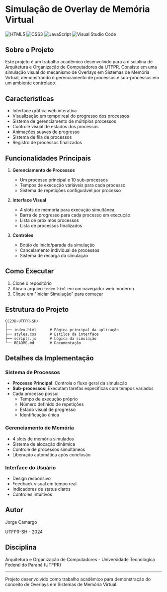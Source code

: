 # Simulação de Overlay de Memória Virtual

<div style="display: inline-block">
    <img align="center" alt="HTML5" src="https://img.shields.io/badge/HTML5-E34F26?style=for-the-badge&logo=html5&logoColor=white">
    <img align="center" alt="CSS3" src="https://img.shields.io/badge/CSS3-1572B6?style=for-the-badge&logo=css3&logoColor=white">
    <img align="center" alt="JavaScript" src="https://img.shields.io/badge/JavaScript-F7DF1E?style=for-the-badge&logo=javascript&logoColor=black">
    <img align="center" alt="Visual Studio Code" src="https://img.shields.io/badge/Visual_Studio_Code-0078D4?style=for-the-badge&logo=visual%20studio%20code&logoColor=white">
</div>

## Sobre o Projeto
Este projeto é um trabalho acadêmico desenvolvido para a disciplina de Arquitetura e Organização de Computadores da UTFPR. Consiste em uma simulação visual do mecanismo de Overlays em Sistemas de Memória Virtual, demonstrando o gerenciamento de processos e sub-processos em um ambiente controlado.

## Características
- Interface gráfica web interativa
- Visualização em tempo real do progresso dos processos
- Sistema de gerenciamento de múltiplos processos
- Controle visual de estados dos processos
- Animações suaves de progresso
- Sistema de fila de processos
- Registro de processos finalizados

## Funcionalidades Principais
1. **Gerenciamento de Processos**
   - Um processo principal e 10 sub-processos
   - Tempos de execução variáveis para cada processo
   - Sistema de repetições configurável por processo

2. **Interface Visual**
   - 4 slots de memória para execução simultânea
   - Barra de progresso para cada processo em execução
   - Lista de próximos processos
   - Lista de processos finalizados

3. **Controles**
   - Botão de início/parada da simulação
   - Cancelamento individual de processos
   - Sistema de recarga da simulação

## Como Executar
1. Clone o repositório
2. Abra o arquivo `index.html` em um navegador web moderno
3. Clique em "Iniciar Simulação" para começar

## Estrutura do Projeto
```
CC23D-UTFPR-SH/
│
├── index.html      # Página principal da aplicação
├── styles.css      # Estilos da interface
├── scripts.js      # Lógica da simulação
└── README.md       # Documentação
```

## Detalhes da Implementação

### Sistema de Processos
- **Processo Principal**: Controla o fluxo geral da simulação
- **Sub-processos**: Executam tarefas específicas com tempos variados
- Cada processo possui:
  - Tempo de execução próprio
  - Número definido de repetições
  - Estado visual de progresso
  - Identificação única

### Gerenciamento de Memória
- 4 slots de memória simulados
- Sistema de alocação dinâmica
- Controle de processos simultâneos
- Liberação automática após conclusão

### Interface do Usuário
- Design responsivo
- Feedback visual em tempo real
- Indicadores de status claros
- Controles intuitivos

## Autor
Jorge Camargo

UTFPR-SH - 2024

## Disciplina
Arquitetura e Organização de Computadores - Universidade Tecnológica Federal do Paraná (UTFPR)

---
Projeto desenvolvido como trabalho acadêmico para demonstração do conceito de Overlays em Sistemas de Memória Virtual.
